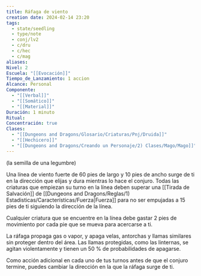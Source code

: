 ```yaml
---
title: Ráfaga de viento
creation date: 2024-02-14 23:20
tags:
  - state/seedling
  - type/note
  - conj/lv2
  - c/dru
  - c/hec
  - c/mag
aliases: 
Nivel: 2
Escuela: "[[Evocación]]"
Tiempo_de_Lanzamiento: 1 accion
Alcance: Personal
Componente:
  - "[[Verbal]]"
  - "[[Somático]]"
  - "[[Material]]"
Duración: 1 minuto
Ritual: 
Concentración: true
Clases:
  - "[[Dungeons and Dragons/Glosario/Criaturas/Pnj/Druida]]"
  - "[[Hechicero]]"
  - "[[Dungeons and Dragons/Creando un Personaje/2) Clases/Mago/Mago]]"
---
```

(la semilla de una legumbre)

Una línea de viento fuerte de 60 pies de largo y 10 pies de ancho surge de ti en la dirección que elijas y dura mientras lo hace el conjuro. Todas las criaturas que empiezan su turno en la línea deben superar una [[Tirada de Salvación]] de [[Dungeons and Dragons/Reglas/1) Estadisticas/Características/Fuerza|Fuerza]] para no ser empujadas a 15 pies de ti siguiendo la dirección de la línea.

Cualquier criatura que se encuentre en la línea debe gastar 2 pies de movimiento por cada pie que se mueva para acercarse a ti.

La ráfaga propaga gas o vapor, y apaga velas, antorchas y llamas similares sin proteger dentro del área. Las llamas protegidas, como las linternas, se agitan violentamente y tienen un 50 % de probabilidades de apagarse.

Como acción adicional en cada uno de tus turnos antes de que el conjuro termine, puedes cambiar la dirección en la que la ráfaga surge de ti.
